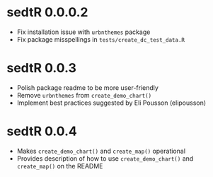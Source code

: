 # sedtR 0.0.0.2

- Fix installation issue with `urbnthemes` package 
- Fix package misspellings in `tests/create_dc_test_data.R`

# sedtR 0.0.3 

- Polish package readme to be more user-friendly
- Remove `urbnthemes` from `create_demo_chart()`
- Implement best practices suggested by Eli Pousson (elipousson)

# sedtR 0.0.4 
- Makes `create_demo_chart()` and `create_map()` operational
- Provides description of how to use `create_demo_chart()` and `create_map()` on the README 
